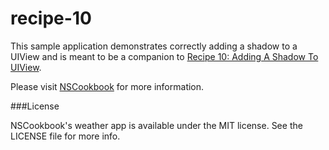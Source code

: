 recipe-10
=========

This sample application demonstrates correctly adding a shadow to a UIView and is meant to be a companion to [Recipe 10: Adding A Shadow To UIView](http://nscookbook.com/2013/01/ios-programming-recipe-10-adding-a-shadow-to-uiview/).

Please visit [NSCookbook](http://nscookbook.com) for more information.


###License

NSCookbook's weather app is available under the MIT license. See the LICENSE file for more info.
